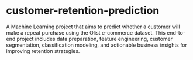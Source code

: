 # customer-retention-prediction
A Machine Learning project that aims to predict whether a customer will make a repeat purchase using the Olist e-commerce dataset. This end-to-end project includes data preparation, feature engineering, customer segmentation, classification modeling, and actionable business insights for improving retention strategies.

